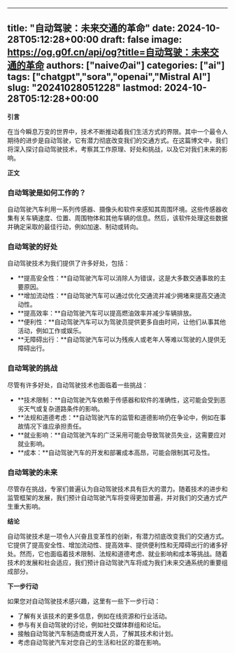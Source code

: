
---
title: "自动驾驶：未来交通的革命"
date: 2024-10-28T05:12:28+00:00
draft: false
image: https://og.g0f.cn/api/og?title=自动驾驶：未来交通的革命
authors: ["naiveのai"]
categories: ["ai"]
tags: ["chatgpt","sora","openai","Mistral AI"]
slug: "20241028051228"
lastmod: 2024-10-28T05:12:28+00:00
---
**引言**

在当今瞬息万变的世界中，技术不断推动着我们生活方式的界限。其中一个最令人期待的进步是自动驾驶，它有潜力彻底改变我们的交通方式。在这篇博文中，我们将深入探讨自动驾驶技术，考察其工作原理、好处和挑战，以及它对我们未来的影响。

**正文**

### 自动驾驶是如何工作的？

自动驾驶汽车利用一系列传感器、摄像头和软件来感知其周围环境。这些传感器收集有关车辆速度、位置、周围物体和其他车辆的信息。然后，该软件处理这些数据并确定采取的最佳行动，例如加速、制动或转向。

### 自动驾驶的好处

自动驾驶技术为我们提供了许多好处，包括：

- **提高安全性：**自动驾驶汽车可以消除人为错误，这是大多数交通事故的主要原因。
- **增加流动性：**自动驾驶汽车可以通过优化交通流并减少拥堵来提高交通流动性。
- **提高效率：**自动驾驶汽车可以提高燃油效率并减少车辆排放。
- **便利性：**自动驾驶汽车可以为驾驶员提供更多自由时间，让他们从事其他活动，例如工作或娱乐。
- **无障碍出行：**自动驾驶汽车可以为残疾人或老年人等难以驾驶的人提供无障碍出行。

### 自动驾驶的挑战

尽管有许多好处，自动驾驶技术也面临着一些挑战：

- **技术限制：**自动驾驶汽车依赖于传感器和软件的准确性，这可能会受到恶劣天气或复杂道路条件的影响。
- **法规和道德考虑：**自动驾驶汽车的监管和道德影响仍在争论中，例如在事故情况下谁应承担责任。
- **就业影响：**自动驾驶汽车的广泛采用可能会导致驾驶员失业，这需要应对就业影响。
- **成本：**自动驾驶汽车的开发和部署成本高昂，可能会限制其可及性。

### 自动驾驶的未来

尽管存在挑战，专家们普遍认为自动驾驶技术具有巨大的潜力。随着技术的进步和监管框架的发展，我们预计自动驾驶汽车将变得更加普遍，并对我们的交通方式产生重大影响。

**结论**

自动驾驶技术是一项令人兴奋且变革性的创新，有潜力彻底改变我们的交通方式。它提供了提高安全性、增加流动性、提高效率、提供便利性和无障碍出行的诸多好处。然而，它也面临着技术限制、法规和道德考虑、就业影响和成本等挑战。随着技术的发展和社会适应，我们预计自动驾驶汽车将成为我们未来交通系统的重要组成部分。

**下一步行动**

如果您对自动驾驶技术感兴趣，这里有一些下一步行动：

- 了解有关该技术的更多信息，例如在线资源和行业活动。
- 参与有关自动驾驶的讨论，例如社交媒体群组和论坛。
- 接触自动驾驶汽车制造商或开发人员，了解其技术和计划。
- 考虑自动驾驶汽车对您自己的生活和社区的潜在影响。